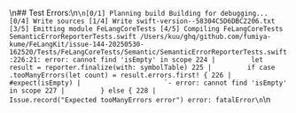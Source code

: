 \n## Test Errors:\n```\n[0/1] Planning build
Building for debugging...
[0/4] Write sources
[1/4] Write swift-version--58304C5D6DBC2206.txt
[3/5] Emitting module FeLangCoreTests
[4/5] Compiling FeLangCoreTests SemanticErrorReporterTests.swift
/Users/kuu/ghq/github.com/fumiya-kume/FeLangKit/issue-144-20250530-162520/Tests/FeLangCoreTests/Semantic/SemanticErrorReporterTests.swift:226:21: error: cannot find 'isEmpty' in scope
224 |         let result = reporter.finalize(with: symbolTable)
225 |         if case .tooManyErrors(let count) = result.errors.first! {
226 |             #expect(isEmpty)
    |                     `- error: cannot find 'isEmpty' in scope
227 |         } else {
228 |             Issue.record("Expected tooManyErrors error")
error: fatalError\n```\n
